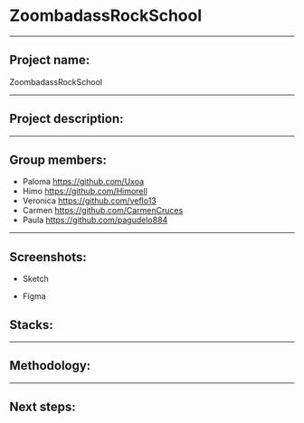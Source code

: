 # ZoombadassRockSchool
***
## Project name: 
ZoombadassRockSchool

***
## Project description:

***
## Group members:

  * Paloma          https://github.com/Uxoa
  * Himo      https://github.com/Himorell
  * Veronica  https://github.com/veflo13
  * Carmen    https://github.com/CarmenCruces
  * Paula     https://github.com/pagudelo884
  
***
## Screenshots:

* Sketch

* Figma


## Stacks:

***
## Methodology:

***
## Next steps:
